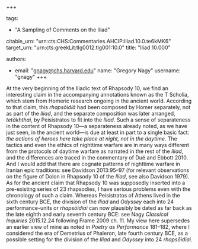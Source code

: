 +++

tags:
- "A Sampling of Comments on the Iliad"

citable_urn: "urn:cts:CHS:Commentaries.AHCIP:Iliad.10.0.te6kMK6"
target_urn: "urn:cts:greekLit:tlg0012.tlg001:10.0"
title: "Iliad 10.000"

authors:
- email: "gnagy@chs.harvard.edu"
  name: "Gregory Nagy"
  username: "gnagy"
+++

<p>At the very beginning of the Iliadic text of Rhapsody 10, we find an interesting claim in the accompanying annotations known as the T Scholia, which stem from Homeric research ongoing in the ancient world. According to that claim, this <em>rhapsōidíā</em> had been composed by Homer separately, not as part of the <em>Iliad</em>, and the separate composition was later arranged, <em>tetákhthai</em>, by Peisistratos to fit into the <em>Iliad</em>. Such a sense of separateness in the content of Rhapsody 10—a separateness already noted, as we have just seen, in the ancient world—is due at least in part to a single basic fact: <em>the actions of heroes here take place at night, not in the daytime</em>. The tactics and even the ethics of nighttime warfare are in many ways different from the protocols of daytime warfare as narrated in the rest of the <em>Iliad</em>, and the differences are traced in the commentary of Dué and Ebbott 2010. And I would add that there are cognate patterns of nighttime warfare in Iranian epic traditions: see Davidson 2013:95–97 (for relevant observations on the figure of Dolon in Rhapsody 10 of the <em>Iliad</em>, see also Davidson 1979). As for the ancient claim that Rhapsody 10 was supposedly inserted into a pre-existing series of 23 rhapsodies, I have serious problems even with the chronology of such a claim. Whereas Peisistratos of Athens lived in the sixth century BCE, the division of the <em>Iliad</em> and <em>Odyssey</em> each into 24 performance-units or <em>rhapsōidiai</em> can now plausibly be dated as far back as the late eighth and early seventh century BCE: see Nagy <em>Classical Inquiries </em>2015.12.24 following Frame 2009 ch. 11. My view here supersedes an earlier view of mine as noted in <em>Poetry as Performance</em> 181–182, where I considered the era of Demetrius of Phaleron, late fourth century BCE, as a possible setting for the division of the <em>Iliad</em> and <em>Odyssey</em> into 24 <em>rhapsōidiai</em>.</p>